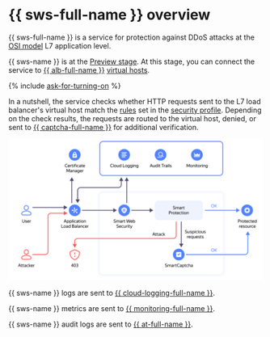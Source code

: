 # {{ sws-full-name }} overview

{{ sws-full-name }} is a service for protection against DDoS attacks at the [OSI model](https://en.wikipedia.org/wiki/OSI_model) L7 application level.

{{ sws-name }} is at the [Preview stage](../../overview/concepts/launch-stages.md). At this stage, you can connect the service to [{{ alb-full-name }}](../../application-load-balancer/) [virtual hosts](../../application-load-balancer/concepts/http-router.md#virtual-host).

{% include [ask-for-turning-on](../../_includes/smartwebsecurity/ask-for-turning-on.md) %}

In a nutshell, the service checks whether HTTP requests sent to the L7 load balancer's virtual host match the [rules](rules.md) set in the [security profile](profiles.md). Depending on the check results, the requests are routed to the virtual host, denied, or sent to [{{ captcha-full-name }}](../../smartcaptcha/) for additional verification.

![schema](../../_assets/smartwebsecurity/schema.svg)

{{ sws-name }} logs are sent to [{{ cloud-logging-full-name }}](../../logging/).

{{ sws-name }} metrics are sent to [{{ monitoring-full-name }}](../../monitoring/).

{{ sws-name }} audit logs are sent to [{{ at-full-name }}](../../audit-trails/).

